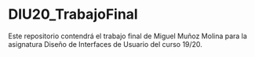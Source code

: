 # DIU20_TrabajoFinal
Este repositorio contendrá el trabajo final de Miguel Muñoz Molina para la asignatura Diseño de Interfaces de Usuario del curso 19/20.
